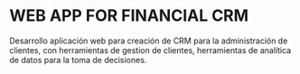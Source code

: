 # <H1 color="red"><B>WEB APP FOR FINANCIAL CRM</B></H1>
Desarrollo aplicación web para creación de CRM para la administración de clientes, con herramientas de gestion de clientes, herramientas de analítica de datos para
la toma de decisiones.
